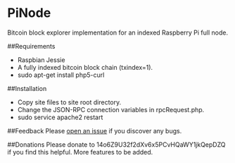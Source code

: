 # PiNode
Bitcoin block explorer implementation for an indexed Raspberry Pi full node.

##Requirements
* Raspbian Jessie
* A fully indexed bitcoin block chain (txindex=1).
* sudo apt-get install php5-curl

##Installation
* Copy site files to site root directory.
* Change the JSON-RPC connection variables in rpcRequest.php.
* sudo service apache2 restart
 
##Feedback
Please [open an issue](https://github.com/Shadouts/PiNode/issues/new) if you discover any bugs.

##Donations
Please donate to 14o6Z9U32f2dXv6x5PCvHQaWY1jkQepDZQ if you find this helpful. More features to be added.
